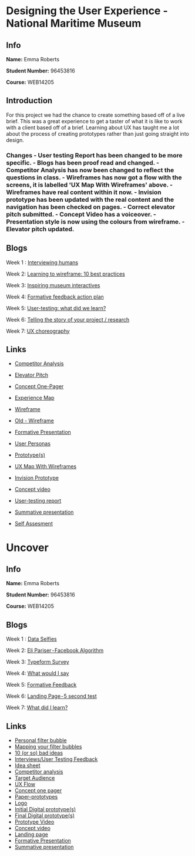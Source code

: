 # Designing the User Experience - National Maritime Museum

## Info

**Name:** Emma Roberts

**Student Number:** 96453816

**Course:** WEB14205

## Introduction
For this project we had the chance to create something based off of a live brief. This was a great experience to get a taster of what it is like to work with a client based off of a brief. Learning about UX has taught me a lot about the process of creating prototypes rather than just going straight into design.

### Changes - User testing Report has been changed to be more specific. - Blogs has been proof read and changed. - Competitor Analysis has now been changed to reflect the questions in class. - Wireframes has now got a flow with the screens, it is labelled 'UX Map With Wireframes' above. - Wireframes have real content within it now. - Invision prototype has been updated with the real content and the navigation has been checked on pages. - Correct elevator pitch submitted. - Concept Video has a voiceover. - Presentation style is now using the colours from wireframe. - Elevator pitch updated.

## Blogs

Week 1 : [Interviewing humans](https://medium.com/@e.roberts/reflect-back-on-the-interviews-that-you-conducted-at-the-nmm-506e1216ff2e) 

Week 2: [Learning to wireframe: 10 best practices](https://medium.com/@e.roberts/initial-wireframing-157d4b572b64) 

Week 3: [Inspiring museum interactives](https://medium.com/@e.roberts/favourite-digital-museum-experience-ee9fed0eaa21) 

Week 4: [Formative feedback action plan](https://medium.com/@e.roberts/formative-feedback-1186654df0f0) 

Week 5: [User-testing: what did we learn?](https://medium.com/@e.roberts/user-testing-nm-what-did-we-learn-667330acc60e)

Week 6: [Telling the story of your project / research](https://medium.com/@e.roberts/telling-the-story-of-your-project-research-edf56cf698b) 

Week 7: [UX choreography](https://medium.com/@e.roberts/the-principles-of-ux-choreography-e0d151845d24) 


## Links

- [Competitor Analysis](https://docs.google.com/document/d/16z2I7wVwDuB2SCv0KfR5l9Q09AKyHxqlzeIi35_LZiE/edit?usp=sharing)

- [Elevator Pitch](https://docs.google.com/document/d/1BE6kNt3eiLjAyIQwPdFBx-tMPPay1wcnPm-Bp3PVhFo/edit?usp=sharing)

- [Concept One-Pager](https://drive.google.com/open?id=1QI22IYwxEQ2qsztWno4WANPenvXDHCtd)

- [Experience Map](https://drive.google.com/open?id=1_XL4IqRxb3_Pa00-9rjZJZrMpddSthbV)

- [Wireframe](https://drive.google.com/open?id=1QBwGmEc76i2VhlowwlY_QncfaW7i-i0r)

- [Old - Wireframe](https://drive.google.com/open?id=1Ax-GxF2x4j3uCvNocFr6xK7va6gPXEx2)

- [Formative Presentation](https://docs.google.com/presentation/d/1b-qZ09Y0v8VqRo4HITbJ6dV3Ls428L1KJwMRO4gR6yg/edit?usp=sharing)

- [User Personas](https://drive.google.com/open?id=1wiqK86ZtF93fom-lLNzfQ-gUthPyC00Z)

- [Prototype(s)](https://drive.google.com/open?id=19mu0IXeoLZ5PwW9MF-MzsfgZ35Y3i4F2)

- [UX Map With Wireframes](https://drive.google.com/file/d/1lbF-6ydkF2BIYc1ruW7H5n6r372X0UvW/view?usp=sharing)

- [Invision Prototype](https://invis.io/2UG1FOJH8TQ#/281471817_Main)

- [Concept video](https://drive.google.com/open?id=1LiPQQcwGsv-QhvMZ1oBF5APpZrYQ7A7r)

- [User-testing report](https://docs.google.com/document/d/1jWZuSJEXjjGXChsbQd6TQ62c6SntynQdH4mpokKbRf0/edit?usp=sharing)

- [Summative presentation](https://docs.google.com/presentation/d/15udUVy1AW3iuMuC5vgIm7zAlcPC2hJRCTsmUcB5oaws/edit?usp=sharing)

- [Self Assesment](https://docs.google.com/document/d/1G8e8L8a1BrV3C8b4ild98HEWfuCcZ-3S2cvf-3rJ9Ic/edit?usp=sharing)



# Uncover

## Info

**Name:** Emma Roberts

**Student Number:** 96453816

**Course:** WEB14205

## Blogs

Week 1 : [Data Selfies](https://medium.com/@e.roberts/data-selfies-1449e6916f77) 

Week 2: [Eli Pariser - Facebook Algorithm](https://medium.com/@e.roberts/eli-pariser-facebook-algorithm-50279e8aad48) 

Week 3: [Typeform Survey](https://medium.com/@e.roberts/typeform-survey-ed10bc812ddd) 

Week 4: [What would I say](https://medium.com/@e.roberts/what-would-i-say-291d6411ba77) 

Week 5: [Formative Feedback](https://medium.com/@e.roberts/formative-feedback-b0204c4dee53) 

Week 6: [Landing Page - 5 second test](https://medium.com/@e.roberts/landing-page-5-second-test-f6c8fdeafe2c) 

Week 7: [What did I learn?](https://medium.com/@e.roberts/what-did-i-learn-52a384bcecff) 


## Links

- [Personal filter bubble](https://drive.google.com/file/d/1eOKDdsJn8Fu0wqMXM23nWqc_8PUuSPcI/view?usp=sharing)
- [Mapping your filter bubbles](https://drive.google.com/file/d/1TkZmxWQq8VmrZYUtyMQUTjaekgYu1rov/view?usp=sharing)
- [10 (or so) bad ideas](https://docs.google.com/document/d/1KoOf1VgsNBZ70_1UmiCRYNvjT1ZkiW1Acff5J_C3npo/edit?usp=sharing)
- [Interviews/User Testing Feedback](https://docs.google.com/document/d/1CYBWEw5ZiVhOAQhUwJJRJcq7hPFb_wXiVdQQUJIWNxg/edit?usp=sharing)
- [Idea sheet](https://docs.google.com/document/d/1voLJDJelC12e9Jzpv_OdP1IfZDWit2y25pqK18wNOJk/edit?usp=sharing)
- [Competitor analysis](https://docs.google.com/document/d/1vOWtJBW8rxUakwju_x9I4GDeQFtgbCEKWOFAi4lto80/edit?usp=sharing)
- [Target Audience](https://docs.google.com/document/d/1HkDFRX7DF7WYiGhBCwY1mEqjaOoioMz2Qy7959eGOmk/edit?usp=sharing)
- [UX Flow](https://drive.google.com/drive/folders/1caMnPJRBI6vy8QH_VjkPo23IoElqYDbs?usp=sharing)
- [Concept one pager](https://drive.google.com/drive/folders/1m3kj09JCvL3b4WEDfg_y1d2rAPjgGOX9?usp=sharing)
- [Paper-prototypes](https://drive.google.com/drive/folders/1iDEqcbpArJqty9clXU3iUQlW9esSqozG?usp=sharing)
- [Logo](https://drive.google.com/drive/folders/17XLCqsjGzPRI_yC383DuzGBkrX1nAnQt?usp=sharing)
- [Initial Digital prototype(s)](https://drive.google.com/drive/folders/1_MvOPo-Emk2FeBiGjGikw_ev8kXDwxIq?usp=sharing)
- [Final Digital prototype(s)](https://drive.google.com/drive/folders/1wa0e0zdQ5_HbaXQniZQiAfF3OxZhhEca?usp=sharing)
- [Prototype Video](https://drive.google.com/drive/folders/13u23FYzAl8dIlIhQgwIeLt4HFdaNYaBO?usp=sharing)
- [Concept video](https://drive.google.com/drive/folders/1MVHu8Kx05YA3xofNF6UvoA3ao32R9k54?usp=sharing)
- [Landing page](https://uncoverux.carrd.co/)
- [Formative Presentation](https://docs.google.com/presentation/d/1qNmKtCqtSCiWASthNKT2BgIC-wXFMDtgR1MTDXhYyTg/edit?usp=sharing)
- [Summative presentation](https://docs.google.com/presentation/d/1oJiI3Ly58pI-hWxNUett3FBvP2ThLMov3DjFRfaD5oE/edit?usp=sharing)
